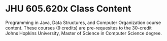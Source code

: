 # JHU 605.620x Class Content

Programming in Java, Data Structures, and Computer Organization course content. These courses (9 credits) are pre-requesites to the 30-credit Johns Hopkins University, Master of Science in Computer Science degree.
